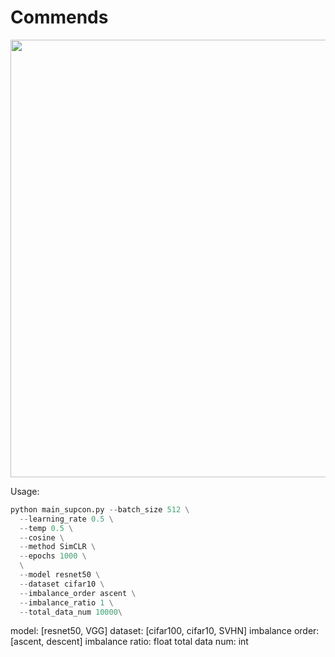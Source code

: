 # Commends
<p align="center">
  <img src="figures/teaser.png" width="700">
</p>

Usage:
```python
python main_supcon.py --batch_size 512 \
  --learning_rate 0.5 \
  --temp 0.5 \
  --cosine \
  --method SimCLR \
  --epochs 1000 \
  \
  --model resnet50 \
  --dataset cifar10 \
  --imbalance_order ascent \
  --imbalance_ratio 1 \
  --total_data_num 10000\
```

model: [resnet50, VGG]
dataset: [cifar100, cifar10, SVHN]
imbalance order: [ascent, descent]
imbalance ratio: float
total data num: int

